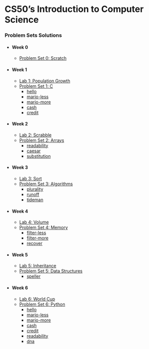 # CS50’s Introduction to Computer Science
### Problem Sets Solutions

* #### Week 0
   - [Problem Set 0: Scratch](https://scratch.mit.edu/projects/706580979/)
* #### Week 1
   - [Lab 1: Population Growth](https://github.com/costa53/CS50x/tree/main/labs/lab1)
   - [Problem Set 1: C](https://github.com/costa53/CS50x/tree/main/pset1)
      - [hello](https://github.com/costa53/CS50x/tree/main/pset1/hello)
      - [mario-less](https://github.com/costa53/CS50x/tree/main/pset1/mario-less)
      - [mario-more](https://github.com/costa53/CS50x/tree/main/pset1/mario-more)
      - [cash](https://github.com/costa53/CS50x/tree/main/pset1/cash)
      - [credit](https://github.com/costa53/CS50x/tree/main/pset1/credit)
* #### Week 2
   - [Lab 2: Scrabble](https://github.com/costa53/CS50x/tree/main/labs/lab2)
   - [Problem Set 2: Arrays](https://github.com/costa53/CS50x/tree/main/pset2)
      - [readability](https://github.com/costa53/CS50x/tree/main/pset2/readability)
      - [caesar](https://github.com/costa53/CS50x/tree/main/pset2/caesar)
      - [substitution](https://github.com/costa53/CS50x/tree/main/pset2/substitution)
* #### Week 3
   - [Lab 3: Sort](https://github.com/costa53/CS50x/tree/main/labs/lab3)
   - [Problem Set 3: Algorithms](https://github.com/costa53/CS50x/tree/main/pset3)
      - [plurality](https://github.com/costa53/CS50x/tree/main/pset3/plurality)
      - [runoff](https://github.com/costa53/CS50x/tree/main/pset3/runoff)
      - [tideman](https://github.com/costa53/CS50x/tree/main/pset3/tideman)
* #### Week 4
   - [Lab 4: Volume](https://github.com/costa53/CS50x/tree/main/labs/lab4)
   - [Problem Set 4: Memory](https://github.com/costa53/CS50x/tree/main/pset4)
      - [filter-less](https://github.com/costa53/CS50x/tree/main/pset4/filter-less)
      - [filter-more](https://github.com/costa53/CS50x/tree/main/pset4/filter-more)
      - [recover](https://github.com/costa53/CS50x/tree/main/pset4/recover)
* #### Week 5
   - [Lab 5: Inheritance](https://github.com/costa53/CS50x/tree/main/labs/lab5)
   - [Problem Set 5: Data Structures](https://github.com/costa53/CS50x/tree/main/pset5)
      - [speller](https://github.com/costa53/CS50x/tree/main/pset5/speller)
* #### Week 6
   - [Lab 6: World Cup](https://github.com/costa53/CS50x/tree/main/labs/lab6)
   - [Problem Set 6: Python](https://github.com/costa53/CS50x/tree/main/pset6)
      - [hello](https://github.com/costa53/CS50x/tree/main/pset6/sentimental-hello)
      - [mario-less](https://github.com/costa53/CS50x/tree/main/pset6/sentimental-mario-less)
      - [mario-more](https://github.com/costa53/CS50x/tree/main/pset6/sentimental-mario-more)
      - [cash](https://github.com/costa53/CS50x/tree/main/pset6/sentimental-cash)
      - [credit](https://github.com/costa53/CS50x/tree/main/pset6/sentimental-credit)
      - [readability](https://github.com/costa53/CS50x/tree/main/pset6/sentimental-readability)
      - [dna](https://github.com/costa53/CS50x/tree/main/pset6/dna)
